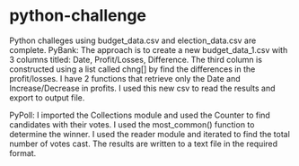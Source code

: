 # python-challenge
Python challeges using budget_data.csv and election_data.csv are complete.
PyBank:
The approach is to create a new budget_data_1.csv with 3 columns titled: Date, Profit/Losses, Difference. The third column is constructed using a list called chng[] by find the differences in the profit/losses. I have 2 functions that retrieve only the Date and Increase/Decrease in profits. I used this new csv to read the results and export to output file. 

PyPoll:
I imported the Collections module and used the Counter to find candidates with their votes. I used the most_common() function to determine the winner. I used the reader module and iterated to find the total number of votes cast. The results are written to a text file in the required format. 
